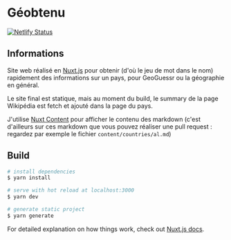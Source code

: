 # Géobtenu

[![Netlify Status](https://api.netlify.com/api/v1/badges/e6879a2a-1fb0-4f52-a55e-b431b8627f23/deploy-status)](https://app.netlify.com/sites/geobtenu/deploys)

## Informations

Site web réalisé en [Nuxt.js](https://nuxtjs.org/) pour obtenir (d'où le jeu de mot dans le nom) rapidement des informations sur un pays, pour GeoGuessr ou la géographie en général.

Le site final est statique, mais au moment du build, le summary de la page Wikipédia est fetch et ajouté dans la page du pays.

J'utilise [Nuxt Content](https://content.nuxtjs.org/fr/) pour afficher le contenu des markdown (c'est d'ailleurs sur ces markdown que vous pouvez réaliser une pull request : regardez par exemple le fichier `content/countries/al.md`)


## Build

```bash
# install dependencies
$ yarn install

# serve with hot reload at localhost:3000
$ yarn dev

# generate static project
$ yarn generate
```

For detailed explanation on how things work, check out [Nuxt.js docs](https://nuxtjs.org).

